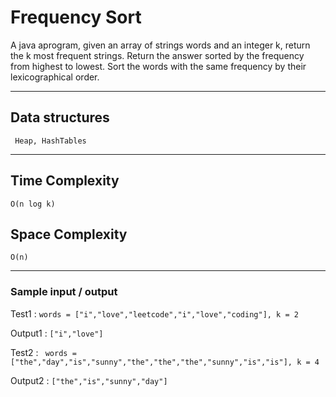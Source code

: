 # Frequency Sort 

A java aprogram, given an array of strings words and an integer k, return the k most frequent strings.
Return the answer sorted by the frequency from highest to lowest. Sort the words with the same frequency by their lexicographical order.

 <hr>

## Data structures
```
 Heap, HashTables
 ```

<hr>

## Time Complexity

``` 
O(n log k)
```

## Space Complexity

```
O(n)
```
<hr>

### Sample input / output

Test1   : ``` words = ["i","love","leetcode","i","love","coding"], k = 2 ```

Output1 : ``` ["i","love"] ```

Test2   : ```  words = ["the","day","is","sunny","the","the","the","sunny","is","is"], k = 4 ```

Output2 : ``` ["the","is","sunny","day"] ```
